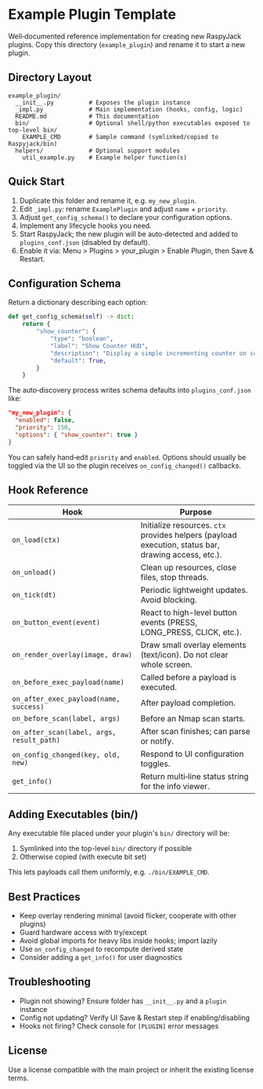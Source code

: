 # Example Plugin Template

Well‑documented reference implementation for creating new RaspyJack plugins.
Copy this directory (`example_plugin`) and rename it to start a new plugin.

## Directory Layout
```
example_plugin/
  __init__.py          # Exposes the plugin instance
  _impl.py             # Main implementation (hooks, config, logic)
  README.md            # This documentation
  bin/                 # Optional shell/python executables exposed to top-level bin/
    EXAMPLE_CMD        # Sample command (symlinked/copied to Raspyjack/bin)
  helpers/             # Optional support modules
    util_example.py    # Example helper function(s)
```

## Quick Start
1. Duplicate this folder and rename it, e.g. `my_new_plugin`.
2. Edit `_impl.py`: rename `ExamplePlugin` and adjust `name` + `priority`.
3. Adjust `get_config_schema()` to declare your configuration options.
4. Implement any lifecycle hooks you need.
5. Start RaspyJack; the new plugin will be auto‑detected and added to `plugins_conf.json` (disabled by default).
6. Enable it via: Menu > Plugins > your_plugin > Enable Plugin, then Save & Restart.

## Configuration Schema
Return a dictionary describing each option:
```python
def get_config_schema(self) -> dict:
    return {
        "show_counter": {
            "type": "boolean",
            "label": "Show Counter HUD",
            "description": "Display a simple incrementing counter on screen",
            "default": True,
        }
    }
```
The auto‑discovery process writes schema defaults into `plugins_conf.json` like:
```json
"my_new_plugin": {
  "enabled": false,
  "priority": 150,
  "options": { "show_counter": true }
}
```
You can safely hand‑edit `priority` and `enabled`. Options should usually be toggled via the UI so the plugin receives `on_config_changed()` callbacks.

## Hook Reference
| Hook | Purpose |
|------|---------|
| `on_load(ctx)` | Initialize resources. `ctx` provides helpers (payload execution, status bar, drawing access, etc.). |
| `on_unload()` | Clean up resources, close files, stop threads. |
| `on_tick(dt)` | Periodic lightweight updates. Avoid blocking. |
| `on_button_event(event)` | React to high-level button events (PRESS, LONG_PRESS, CLICK, etc.). |
| `on_render_overlay(image, draw)` | Draw small overlay elements (text/icon). Do not clear whole screen. |
| `on_before_exec_payload(name)` | Called before a payload is executed. |
| `on_after_exec_payload(name, success)` | After payload completion. |
| `on_before_scan(label, args)` | Before an Nmap scan starts. |
| `on_after_scan(label, args, result_path)` | After scan finishes; can parse or notify. |
| `on_config_changed(key, old, new)` | Respond to UI configuration toggles. |
| `get_info()` | Return multi‑line status string for the info viewer. |

## Adding Executables (bin/)
Any executable file placed under your plugin's `bin/` directory will be:
1. Symlinked into the top-level `bin/` directory if possible
2. Otherwise copied (with execute bit set)

This lets payloads call them uniformly, e.g. `./bin/EXAMPLE_CMD`.

## Best Practices
- Keep overlay rendering minimal (avoid flicker, cooperate with other plugins)
- Guard hardware access with try/except
- Avoid global imports for heavy libs inside hooks; import lazily
- Use `on_config_changed` to recompute derived state
- Consider adding a `get_info()` for user diagnostics

## Troubleshooting
- Plugin not showing? Ensure folder has `__init__.py` and a `plugin` instance
- Config not updating? Verify UI Save & Restart step if enabling/disabling
- Hooks not firing? Check console for `[PLUGIN]` error messages

## License
Use a license compatible with the main project or inherit the existing license terms.
